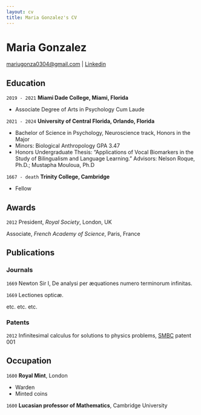 ```yaml
---
layout: cv
title: Maria Gonzalez's CV
---
```

# Maria Gonzalez

<div id="webaddress">
<a href="mariugonza0304@gmail.com">mariugonza0304@gmail.com</a>
| <a href="https://www.linkedin.com/in/maria-e-gonzalez-/">Linkedin</a>
</div>


## Education

`2019 - 2021`
__Miami Dade College, Miami, Florida__

- Associate Degree of Arts in Psychology Cum Laude

`2021 - 2024`
__University of Central Florida, Orlando, Florida__

- Bachelor of Science in Psychology, Neuroscience track, Honors in the Major
- Minors: Biological Anthropology GPA 3.47
- Honors Undergraduate Thesis: “Applications of Vocal Biomarkers in the Study of Bilingualism and Language Learning.”
Advisors: Nelson Roque, Ph.D.; Mustapha Mouloua, Ph.D


`1667 - death`
__Trinity College, Cambridge__

- Fellow



## Awards

`2012`
President, *Royal Society*, London, UK

Associate, *French Academy of Science*, Paris, France



## Publications

<!-- A list is also available [online](http://scholar.google.co.uk/citations?user=LTOTl0YAAAAJ) -->

### Journals

`1669`
Newton Sir I, De analysi per æquationes numero terminorum infinitas. 

`1669`
Lectiones opticæ.

etc. etc. etc.

### Patents

`2012`
Infinitesimal calculus for solutions to physics problems, [SMBC](http://www.techdirt.com/articles/20121011/09312820678/if-patents-had-been-around-time-newton.shtml) patent 001


## Occupation

`1600`
__Royal Mint__, London

- Warden
- Minted coins

`1600`
__Lucasian professor of Mathematics__, Cambridge University



<!-- ### Footer

Last updated: May 2013 -->


